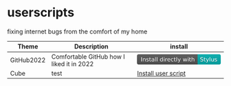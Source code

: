# userscripts
fixing internet bugs from the comfort of my home

| Theme      | Description                               | install |
| ---------- | ----------------------------------------- | ------- |
| GitHub2022 | Comfortable GitHub how I liked it in 2022 | [![Install directly with Stylus](pictures/Stylus.svg)](github.com/GitHub2022.user.css?raw=true) |
| Cube       | test                                      | [Install user script](ca.yahoo.com/Cube.user.js?raw=true) |
